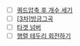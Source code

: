 - [ ] [쿼드압축 후 개수 세기](https://school.programmers.co.kr/learn/courses/30/lessons/68936)
- [ ] [[3차]방금그곡](https://school.programmers.co.kr/learn/courses/30/lessons/17683)
- [ ] [타겟 넘버](https://school.programmers.co.kr/learn/courses/30/lessons/43165)
- [ ] [행렬 테두리 회전하기](https://school.programmers.co.kr/learn/courses/30/lessons/77485)

